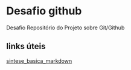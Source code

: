 # Desafio   github

Desafio Repositório do Projeto sobre Git/Github
## links úteis
[sintese_basica_markdown](https://www.markdownguide.org)
